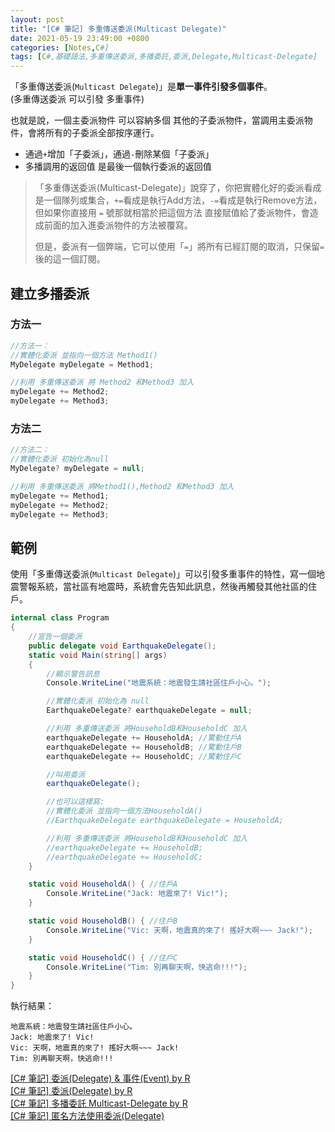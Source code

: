 ```yaml
---
layout: post
title: "[C# 筆記] 多重傳送委派(Multicast Delegate)"
date: 2021-05-19 23:49:00 +0800
categories: [Notes,C#]
tags: [C#,基礎語法,多重傳送委派,多播委託,委派,Delegate,Multicast-Delegate]
---
```


「多重傳送委派(`Multicast Delegate`)」是**單一事件引發多個事件**。      
(多重傳送委派 可以引發 多重事件)

也就是說，一個主委派物件 可以容納多個 其他的子委派物件，當調用主委派物件，會將所有的子委派全部按序運行。        

- 通過`+`增加「子委派」，通過`-`刪除某個「子委派」
- 多播調用的返回值 是最後一個執行委派的返回值

> 「多重傳送委派(Multicast-Delegate)」說穿了，你把實體化好的委派看成是一個隊列或集合，`+=`看成是執行Add方法，`-=`看成是執行Remove方法，但如果你直接用 `=` 號那就相當於把這個方法 直接賦值給了委派物件，會造成前面的加入進委派物件的方法被覆寫。
>       
> 但是，委派有一個弊端，它可以使用「`=`」將所有已經訂閱的取消，只保留`=`後的這一個訂閱。

## 建立多播委派

### 方法一

```c#
//方法一：
//實體化委派 並指向一個方法 Method1()
MyDelegate myDelegate = Method1; 

//利用 多重傳送委派 將 Method2 和Method3 加入
myDelegate += Method2;
myDelegate += Method3;
```

### 方法二

```c#
//方法二：
//實體化委派 初始化為null
MyDelegate? myDelegate = null; 

//利用 多重傳送委派 將Method1(),Method2 和Method3 加入
myDelegate += Method1;
myDelegate += Method2;
myDelegate += Method3;
```
        
## 範例

使用「多重傳送委派(`Multicast Delegate`)」可以引發多重事件的特性，寫一個地震警報系統，當社區有地震時，系統會先告知此訊息，然後再觸發其他社區的住戶。

```c#
internal class Program
{
    //宣告一個委派
    public delegate void EarthquakeDelegate();
    static void Main(string[] args)
    {
        //顯示警告訊息
        Console.WriteLine("地震系統：地震發生請社區住戶小心。");

        //實體化委派 初始化為 null
        EarthquakeDelegate? earthquakeDelegate = null;

        //利用 多重傳送委派 將HouseholdB和HouseholdC 加入
        earthquakeDelegate += HouseholdA; //驚動住戶A
        earthquakeDelegate += HouseholdB; //驚動住戶B
        earthquakeDelegate += HouseholdC; //驚動住戶C

        //叫用委派
        earthquakeDelegate();

        //也可以這樣寫:
        //實體化委派 並指向一個方法HouseholdA()
        //EarthquakeDelegate earthquakeDelegate = HouseholdA; 

        //利用 多重傳送委派 將HouseholdB和HouseholdC 加入
        //earthquakeDelegate += HouseholdB;
        //earthquakeDelegate += HouseholdC;
    }

    static void HouseholdA() { //住戶A
        Console.WriteLine("Jack: 地震來了! Vic!");
    }

    static void HouseholdB() { //住戶B
        Console.WriteLine("Vic: 天啊，地震真的來了! 搖好大啊~~~ Jack!");
    }

    static void HouseholdC() { //住戶C
        Console.WriteLine("Tim: 別再聊天啊，快逃命!!!");
    }
}
```

執行結果：

```
地震系統：地震發生請社區住戶小心。
Jack: 地震來了! Vic!
Vic: 天啊，地震真的來了! 搖好大啊~~~ Jack!
Tim: 別再聊天啊，快逃命!!!
```

[[C# 筆記] 委派(Delegate) & 事件(Event)   by R](https://riivalin.github.io/posts/2021/05/cs-event/)        
[[C# 筆記] 委派(Delegate)   by R](https://riivalin.github.io/posts/2021/05/cs-delegate/)       
[[C# 筆記] 多播委託 Multicast-Delegate  by R](https://riivalin.github.io/posts/2010/03/92-multicast-delegate/)     
[[C# 筆記] 匿名方法使用委派(Delegate)](https://riivalin.github.io/posts/2021/05/cs-anonymous-method-use-delegates/)     
